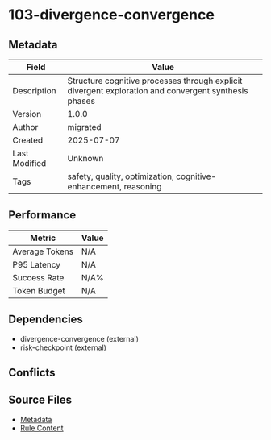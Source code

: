 # 103-divergence-convergence

## Metadata

| Field | Value |
|-------|-------|
| Description | Structure cognitive processes through explicit divergent exploration and convergent synthesis phases |
| Version | 1.0.0 |
| Author | migrated |
| Created | 2025-07-07 |
| Last Modified | Unknown |
| Tags | safety, quality, optimization, cognitive-enhancement, reasoning |

## Performance

| Metric | Value |
|--------|-------|
| Average Tokens | N/A |
| P95 Latency | N/A |
| Success Rate | N/A% |
| Token Budget | N/A |

## Dependencies

- divergence-convergence (external)
- risk-checkpoint (external)

## Conflicts


## Source Files

- [Metadata](100-cognitive/103-divergence-convergence.yaml)
- [Rule Content](100-cognitive/103-divergence-convergence.mdc)